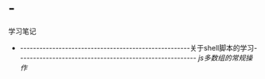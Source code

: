 # -
学习笔记

-  -----------------------------------------------------关于shell脚本的学习- -------------------------------------------------------
*js多数组的常规操作*
